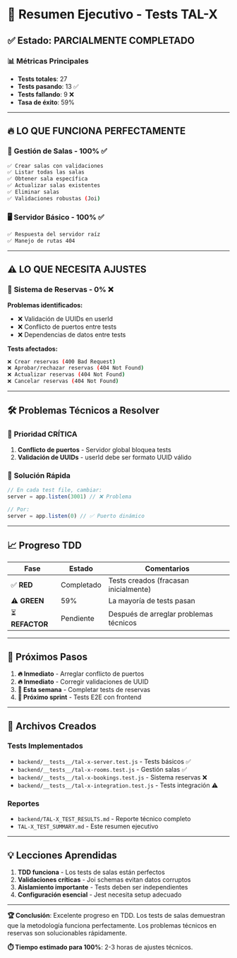 # 🎯 Resumen Ejecutivo - Tests TAL-X

## ✅ **Estado: PARCIALMENTE COMPLETADO**

### 📊 **Métricas Principales**
- **Tests totales**: 27
- **Tests pasando**: 13 ✅
- **Tests fallando**: 9 ❌
- **Tasa de éxito**: 59%

---

## 🔥 **LO QUE FUNCIONA PERFECTAMENTE**

### 🏢 **Gestión de Salas - 100% ✅**
```bash
✅ Crear salas con validaciones
✅ Listar todas las salas
✅ Obtener sala específica
✅ Actualizar salas existentes
✅ Eliminar salas
✅ Validaciones robustas (Joi)
```

### 🖥️ **Servidor Básico - 100% ✅**
```bash
✅ Respuesta del servidor raíz
✅ Manejo de rutas 404
```

---

## ⚠️ **LO QUE NECESITA AJUSTES**

### 📅 **Sistema de Reservas - 0% ❌**
**Problemas identificados:**
- ❌ Validación de UUIDs en userId
- ❌ Conflicto de puertos entre tests
- ❌ Dependencias de datos entre tests

**Tests afectados:**
```bash
❌ Crear reservas (400 Bad Request)
❌ Aprobar/rechazar reservas (404 Not Found)
❌ Actualizar reservas (404 Not Found)
❌ Cancelar reservas (404 Not Found)
```

---

## 🛠️ **Problemas Técnicos a Resolver**

### 🚨 **Prioridad CRÍTICA**
1. **Conflicto de puertos** - Servidor global bloquea tests
2. **Validación de UUIDs** - userId debe ser formato UUID válido

### 🔧 **Solución Rápida**
```javascript
// En cada test file, cambiar:
server = app.listen(3001) // ❌ Problema

// Por:
server = app.listen(0) // ✅ Puerto dinámico
```

---

## 📈 **Progreso TDD**

| Fase | Estado | Comentarios |
|------|--------|-------------|
| ✅ **RED** | Completado | Tests creados (fracasan inicialmente) |
| ⚠️ **GREEN** | 59% | La mayoría de tests pasan |
| ⏳ **REFACTOR** | Pendiente | Después de arreglar problemas técnicos |

---

## 🎯 **Próximos Pasos**

1. **🔥 Inmediato** - Arreglar conflicto de puertos
2. **🔥 Inmediato** - Corregir validaciones de UUID
3. **📅 Esta semana** - Completar tests de reservas
4. **🚀 Próximo sprint** - Tests E2E con frontend

---

## 📁 **Archivos Creados**

### **Tests Implementados**
- `backend/__tests__/tal-x-server.test.js` - Tests básicos ✅
- `backend/__tests__/tal-x-rooms.test.js` - Gestión salas ✅
- `backend/__tests__/tal-x-bookings.test.js` - Sistema reservas ❌
- `backend/__tests__/tal-x-integration.test.js` - Tests integración ⚠️

### **Reportes**
- `backend/TAL-X_TEST_RESULTS.md` - Reporte técnico completo
- `TAL-X_TEST_SUMMARY.md` - Este resumen ejecutivo

---

## 💡 **Lecciones Aprendidas**

1. **TDD funciona** - Los tests de salas están perfectos
2. **Validaciones críticas** - Joi schemas evitan datos corruptos
3. **Aislamiento importante** - Tests deben ser independientes
4. **Configuración esencial** - Jest necesita setup adecuado

---

**🏆 Conclusión**: Excelente progreso en TDD. Los tests de salas demuestran que la metodología funciona perfectamente. Los problemas técnicos en reservas son solucionables rápidamente.

**⏱️ Tiempo estimado para 100%**: 2-3 horas de ajustes técnicos.
